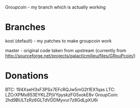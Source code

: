 Groupcoin - my branch which is actually working

Branches
===================
kost (default) - my patches to make groupcoin work

master - original code taken from upstream
	(currently from http://sourceforge.net/projects/galacticmilieu/files/GRouPcoin/)


Donations
===================
BTC: 194XseH3sF3PSx7EFcRQJw5mG2t1EX1qas
LTC: LZCrXPMx853EYKLZPjVYpyskzFG5xokE8v
GroupCoin: 2hd9BULTzRz6GLTdVDDMyvur7z8GdLpXU6i
